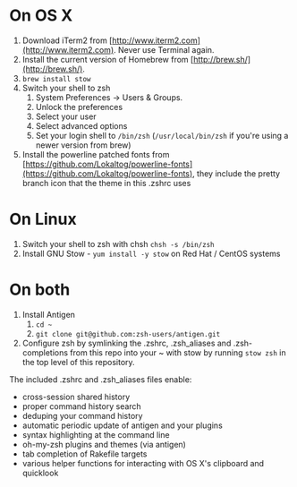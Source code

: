 # On OS X
1. Download iTerm2 from [http://www.iterm2.com](http://www.iterm2.com). Never use Terminal again.
2. Install the current version of Homebrew from [http://brew.sh/](http://brew.sh/).
3. ```brew install stow```
4. Switch your shell to zsh
    1. System Preferences -> Users & Groups.
    2. Unlock the preferences
    3. Select your user
    3. Select advanced options
    4. Set your login shell to ```/bin/zsh``` (```/usr/local/bin/zsh``` if you're using a newer version from brew)
5. Install the powerline patched fonts from [https://github.com/Lokaltog/powerline-fonts](https://github.com/Lokaltog/powerline-fonts), they include the pretty branch icon that the theme in this .zshrc uses

# On Linux
1. Switch your shell to zsh with chsh ```chsh -s /bin/zsh```
2. Install GNU Stow - ```yum install -y stow``` on Red Hat / CentOS systems

# On both
1. Install Antigen
    1. ```cd ~```
    2. ```git clone git@github.com:zsh-users/antigen.git```
2. Configure zsh by symlinking the .zshrc, .zsh_aliases and .zsh-completions from this repo into your ~ with stow by running ```stow zsh``` in the top level of this repository.

The included .zshrc and .zsh_aliases files enable:
* cross-session shared history
* proper command history search
* deduping your command history
* automatic periodic update of antigen and your plugins
* syntax highlighting at the command line
* oh-my-zsh plugins and themes (via antigen)
* tab completion of Rakefile targets
* various helper functions for interacting with OS X's clipboard and quicklook
